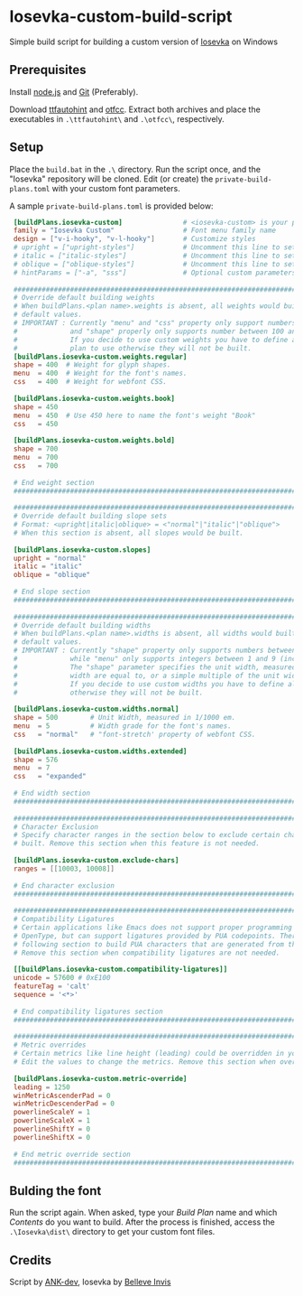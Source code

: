 # Iosevka-custom-build-script
Simple build script for building a custom version of [Iosevka](https://github.com/be5invis/Iosevka) on Windows


## Prerequisites

Install [node.js](https://nodejs.org) and [Git](https://git-scm.com) (Preferably).

Download [ttfautohint](https://www.freetype.org/ttfautohint/#download) and [otfcc](https://github.com/caryll/otfcc/releases/). Extract both archives and place the executables in `.\ttfautohint\` and `.\otfcc\`, respectively.


## Setup

Place the `build.bat` in the `.\` directory. Run the script once, and the "Iosevka" repository will be cloned. Edit (or create) the `private-build-plans.toml` with your custom font parameters.

A sample `private-build-plans.toml` is provided below:

~~~ toml
 [buildPlans.iosevka-custom]               # <iosevka-custom> is your plan name
 family = "Iosevka Custom"                 # Font menu family name
 design = ["v-i-hooky", "v-l-hooky"]       # Customize styles
 # upright = ["upright-styles"]            # Uncomment this line to set styles for upright only
 # italic = ["italic-styles"]              # Uncomment this line to set styles for italic only
 # oblique = ["oblique-styles"]            # Uncomment this line to set styles for oblique only
 # hintParams = ["-a", "sss"]              # Optional custom parameters for ttfautohint
 
 ###################################################################################################
 # Override default building weights
 # When buildPlans.<plan name>.weights is absent, all weights would built and mapped to
 # default values.
 # IMPORTANT : Currently "menu" and "css" property only support numbers between 0 and 1000.
 #             and "shape" properly only supports number between 100 and 900 (inclusive).
 #             If you decide to use custom weights you have to define all the weights you
 #             plan to use otherwise they will not be built.
 [buildPlans.iosevka-custom.weights.regular]
 shape = 400  # Weight for glyph shapes.
 menu  = 400  # Weight for the font's names.
 css   = 400  # Weight for webfont CSS.
 
 [buildPlans.iosevka-custom.weights.book]
 shape = 450
 menu  = 450  # Use 450 here to name the font's weight "Book"
 css   = 450
 
 [buildPlans.iosevka-custom.weights.bold]
 shape = 700
 menu  = 700
 css   = 700
 
 # End weight section
 ###################################################################################################
 
 ###################################################################################################
 # Override default building slope sets
 # Format: <upright|italic|oblique> = <"normal"|"italic"|"oblique">
 # When this section is absent, all slopes would be built.
 
 [buildPlans.iosevka-custom.slopes]
 upright = "normal"
 italic = "italic"
 oblique = "oblique"
 
 # End slope section
 ###################################################################################################
 
 ###################################################################################################
 # Override default building widths
 # When buildPlans.<plan name>.widths is absent, all widths would built and mapped to
 # default values.
 # IMPORTANT : Currently "shape" property only supports numbers between 434 and 664 (inclusive),
 #             while "menu" only supports integers between 1 and 9 (inclusive).
 #             The "shape" parameter specifies the unit width, measured in 1/1000 em. The glyphs'
 #             width are equal to, or a simple multiple of the unit width.
 #             If you decide to use custom widths you have to define all the widths you plan to use,
 #             otherwise they will not be built.
 
 [buildPlans.iosevka-custom.widths.normal]
 shape = 500        # Unit Width, measured in 1/1000 em.
 menu  = 5          # Width grade for the font's names.
 css   = "normal"   # "font-stretch' property of webfont CSS.
 
 [buildPlans.iosevka-custom.widths.extended]
 shape = 576
 menu  = 7
 css   = "expanded"
 
 # End width section
 ###################################################################################################
 
 ###################################################################################################
 # Character Exclusion
 # Specify character ranges in the section below to exclude certain characters from the font being
 # built. Remove this section when this feature is not needed.
 
 [buildPlans.iosevka-custom.exclude-chars]
 ranges = [[10003, 10008]]
 
 # End character exclusion
 ###################################################################################################
 
 ###################################################################################################
 # Compatibility Ligatures
 # Certain applications like Emacs does not support proper programming liagtures provided by
 # OpenType, but can support ligatures provided by PUA codepoints. Therefore you can edit the
 # following section to build PUA characters that are generated from the OpenType ligatures.
 # Remove this section when compatibility ligatures are not needed.
 
 [[buildPlans.iosevka-custom.compatibility-ligatures]]
 unicode = 57600 # 0xE100
 featureTag = 'calt'
 sequence = '<*>'
 
 # End compatibility ligatures section
 ###################################################################################################
 
 ###################################################################################################
 # Metric overrides
 # Certain metrics like line height (leading) could be overridden in your build plan file.
 # Edit the values to change the metrics. Remove this section when overriding is not needed.
 
 [buildPlans.iosevka-custom.metric-override]
 leading = 1250
 winMetricAscenderPad = 0
 winMetricDescenderPad = 0
 powerlineScaleY = 1
 powerlineScaleX = 1
 powerlineShiftY = 0
 powerlineShiftX = 0
 
 # End metric override section
 ###################################################################################################
 ~~~
 
## Bulding the font
 
Run the script again. When asked, type your _Build Plan_ name and which _Contents_ do you want to build. After the process is finished, access the `.\Iosevka\dist\` directory to get your custom font files.

## Credits

Script by [ANK-dev](https://github.com/ANK-dev), Iosevka by [Belleve Invis](https://github.com/be5invis)
